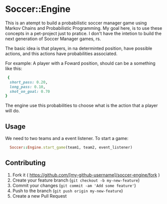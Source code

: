 # Soccer::Engine

This is an atempt to build a probabilistic soccer manager game using Markov Chains and Probabilistic Programming.
My goal here, is to use these concepts in a pet-project just to pratice. I don't have the intetion to build the next generation of Soccer Manager games, rs.

The basic idea is that players, in na determinted position, have possible actions,  and this actions have probabilities associated.

For example:
A player with a Foward position, should can be a something like this:

```ruby
 {
  short_pass: 0.20,
  long_pass: 0.10,
  shot_on_goal: 0.70
}
```

The engine use this probabilities to choose what is the action that a player will do.


## Usage
We need to two teams and a event listener.
To start a game:

```ruby
  Soccer::Engine.start_game(team1, team2, event_listener)
```

## Contributing

1. Fork it ( https://github.com/[my-github-username]/soccer-engine/fork )
2. Create your feature branch (`git checkout -b my-new-feature`)
3. Commit your changes (`git commit -am 'Add some feature'`)
4. Push to the branch (`git push origin my-new-feature`)
5. Create a new Pull Request
